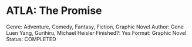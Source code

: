 # ATLA: The Promise

Genre: Adventure, Comedy, Fantasy, Fiction, Graphic Novel
Author: Gene Luen Yang, Gurihiru, Michael Heisler
Finished?: Yes
Format: Graphic Novel
Status: COMPLETED